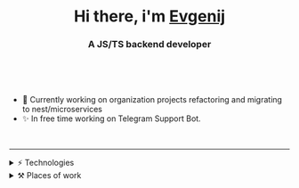 <h1 align="center">Hi there, i'm <a href="https://t.me/doterok">Evgenij</a></h1>
<h3 align="center">A JS/TS backend developer</h2>

<br/>
<br/>
<br/>

- 👀 Currently working on organization projects refactoring and migrating to nest/microservices
- ✨ In free time working on Telegram Support Bot.

<br/>

<hr/>

<details>
  <summary>⚡ Technologies</summary>
  <br/>

  ![](https://img.shields.io/badge/MySQL-005C84?style=for-the-badge&logo=mysql&logoColor=white)
  ![](https://img.shields.io/badge/PostgreSQL-316192?style=for-the-badge&logo=postgresql&logoColor=white)
  ![](https://img.shields.io/badge/Docker-2CA5E0?style=for-the-badge&logo=docker&logoColor=white)
  ![](https://img.shields.io/badge/nestjs-E0234E?style=for-the-badge&logo=nestjs&logoColor=white)
  ![](https://img.shields.io/badge/Nginx-009639?style=for-the-badge&logo=nginx&logoColor=white)
  ![](https://img.shields.io/badge/next%20js-000000?style=for-the-badge&logo=nextdotjs&logoColor=white)
  ![](https://img.shields.io/badge/redis-CC0000.svg?&style=for-the-badge&logo=redis&logoColor=white)
  ![](https://img.shields.io/badge/Tailwind_CSS-38B2AC?style=for-the-badge&logo=tailwind-css&logoColor=white)
  ![](https://img.shields.io/badge/JavaScript-323330?style=for-the-badge&logo=javascript&logoColor=F7DF1E)
  ![](https://img.shields.io/badge/TypeScript-007ACC?style=for-the-badge&logo=typescript&logoColor=white)
  ![](https://img.shields.io/badge/eslint-3A33D1?style=for-the-badge&logo=eslint&logoColor=white)
  ![](https://img.shields.io/badge/prettier-1A2C34?style=for-the-badge&logo=prettier&logoColor=F7BA3E)
  ![](https://img.shields.io/badge/Zod-000000?style=for-the-badge&logo=zod&logoColor=3068B7)
  ![](https://img.shields.io/badge/typeorm-FE0803?style=for-the-badge&logo=typeorm&logoColor=white)
  ![](https://img.shields.io/badge/Linux_Mint-87CF3E?style=for-the-badge&logo=linux-mint&logoColor=white)
  ![](https://img.shields.io/badge/GIT-E44C30?style=for-the-badge&logo=git&logoColor=white)
  ![](https://img.shields.io/badge/Portainer-13BEF9?style=for-the-badge&logo=portainer&logoColor=white)
  ![](https://img.shields.io/badge/Jenkins-D24939?style=for-the-badge&logo=Jenkins&logoColor=white)
</details>

<details>
  <summary>⚒ Places of work</summary>
  <br/>
  
  [AcuVuz](https://github.com/AcuVuz) - Lead Software Engineer from September 2022
</details>
